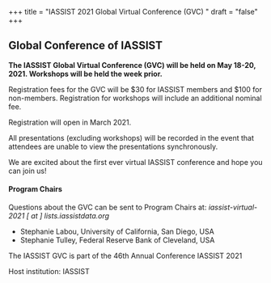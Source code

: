 +++
title = "IASSIST 2021 Global Virtual Conference (GVC) "
draft = "false"
+++
## Global Conference of IASSIST

**The IASSIST Global Virtual Conference (GVC) will be held on May 18-20, 2021. Workshops will be held the week prior.**

Registration fees for the GVC will be $30 for IASSIST members and $100 for non-members. Registration for workshops will include an additional nominal fee. 

Registration will open in March 2021.

All presentations (excluding workshops) will be recorded in the event that attendees are unable to view the presentations synchronously.

We are excited about the first ever virtual IASSIST conference and hope you can join us!

#### Program Chairs

Questions about the GVC can be sent to Program Chairs at: *iassist-virtual-2021 [ at ] lists.iassistdata.org*

- Stephanie Labou, University of California, San Diego, USA
- Stephanie Tulley, Federal Reserve Bank of Cleveland, USA

The IASSIST GVC is part of the 46th Annual Conference IASSIST 2021

Host institution: IASSIST

<br />


